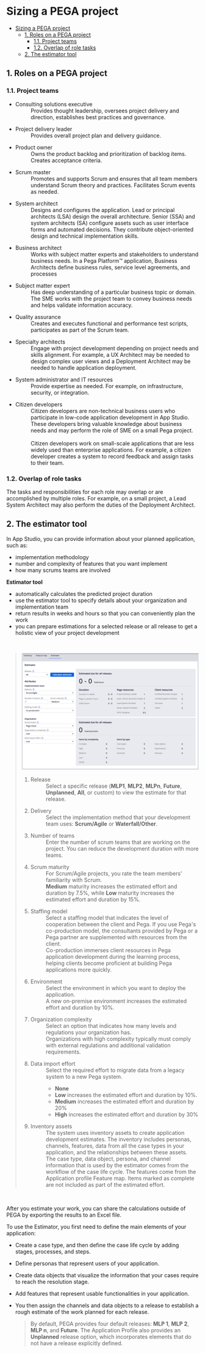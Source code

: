 # Sizing a PEGA project

- [Sizing a PEGA project](#sizing-a-pega-project)
    - [1. Roles on a PEGA project](#1-roles-on-a-pega-project)
        - [1.1. Project teams](#11-project-teams)
        - [1.2. Overlap of role tasks](#12-overlap-of-role-tasks)
    - [2. The estimator tool](#2-the-estimator-tool)

## 1. Roles on a PEGA project

### 1.1. Project teams

- <dl><dt>Consulting solutions executive</dt>
    <dd>Provides thought leadership, oversees project delivery and direction, establishes best practices and governance.</dd></dl>
- <dl><dt>Project delivery leader</dt>
    <dd>Provides overall project plan and delivery guidance.</dd></dl>
- <dl><dt>Product owner</dt>
    <dd>Owns the product backlog and prioritization of backlog items. Creates acceptance criteria.</dd></dl>
- <dl><dt>Scrum master</dt>
    <dd>Promotes and supports Scrum and ensures that all team members understand Scrum theory and practices. Facilitates Scrum events as needed.</dd></dl>
- <dl><dt>System architect</dt>
    <dd>Designs and configures the application. Lead or principal architects (LSA) design the overall architecture. Senior (SSA) and system architects (SA) configure assets such as user interface forms and automated decisions. They contribute object-oriented design and technical implementation skills.</dd></dl>
- <dl><dt>Business architect</dt>
    <dd>Works with subject matter experts and stakeholders to understand business needs. In a Pega Platform™ application, Business Architects define business rules, service level agreements, and processes</dd></dl>
- <dl><dt>Subject matter expert</dt>
    <dd>Has deep understanding of a particular business topic or domain. The SME works with the project team to convey business needs and helps validate information accuracy.</dd></dl>
- <dl><dt>Quality assurance</dt>
    <dd>Creates and executes functional and performance test scripts, participates as part of the Scrum team.</dd></dl>
- <dl><dt>Specialty architects</dt>
    <dd>Engage with project development depending on project needs and skills alignment. For example, a UX Architect may be needed to design complex user views and a Deployment Architect may be needed to handle application deployment.</dd></dl>
- <dl><dt>System administrator and IT resources</dt>
    <dd>Provide expertise as needed. For example, on infrastructure, security, or integration.</dd></dl>
- <dl><dt>Citizen developers</dt>
    <dd>Citizen developers are non-technical business users who participate in low-code application development in App Studio. These developers bring valuable knowledge about business needs and may perform the role of SME on a small Pega project.
    <br><br>
    Citizen developers work on small-scale applications that are less widely used than enterprise applications. For example, a citizen developer creates a system to record feedback and assign tasks to their team.</dd></dl>

### 1.2. Overlap of role tasks

The tasks and responsibilities for each role may overlap or are accomplished by multiple roles. For example, on a small project, a Lead System Architect may also perform the duties of the Deployment Architect.

## 2. The estimator tool

In App Studio, you can provide information about your planned application, such as:

- implementation methodology
- number and complexity of features that you want implement
- how many scrums teams are involved

**Estimator tool**

- automatically calculates the predicted project duration
- use the estimator tool to specify details about your organization and implementation team
- return results in weeks and hours so that you can conveniently plan the work
- you can prepare estimations for a selected release or all release to get a holistic view of your project development

<br>

> ![estimator tool](../resouces/../resources/estimator-tool.png)
> 
> 1. <dl><dt>Release</dt>
>     <dd>Select a specific release (<strong>MLP1</strong>, <strong>MLP2</strong>, <strong>MLPn</strong>, <strong>Future</strong>, <strong>Unplanned</strong>, <strong>All</strong>, or custom) to view the estimate for that release.</dd></dl>
> 2. <dl><dt>Delivery</dt>
>     <dd>Select the implementation method that your development team uses: <strong>Scrum/Agile</strong> or <strong>Waterfall/Other</strong>.</dd></dl>
> 3. <dl><dt>Number of teams</dt>
>     <dd>Enter the number of scrum teams that are working on the project. You can reduce the development duration with more teams.</dd></dl>
> 4. <dl><dt>Scrum maturity</dt>
>     <dd>For Scrum/Agile projects, you rate the team members' familiarity with Scrum.</dd>
>     <dd><strong>Medium</strong> maturity increases the estimated effort and duration by 7.5%, while <strong>Low</strong> maturity increases the estimated effort and duration by 15%.</dd></dl>
> 5. <dl><dt>Staffing model</dt>
>     <dd>Select a staffing model that indicates the level of cooperation between the client and Pega. If you use Pega's co-production model, the consultants provided by Pega or a Pega partner are supplemented with resources from the client.</dd>
>     <dd>Co-production immerses client resources in Pega application development during the learning process, helping clients become proficient at building Pega applications more quickly.</dd></dl>
> 6. <dl><dt>Environment</dt>
>     <dd>Select the environment in which you want to deploy the application.</dd>
>     <dd>A new on-premise environment increases the estimated effort and duration by 10%.</dd></dl>
> 7. <dl><dt>Organization complexity</dt>
>     <dd>Select an option that indicates how many levels and regulations your organization has.</dd>
>     <dd>Organizations with high complexity typically must comply with external regulations and additional validation requirements.</dd></dl>
> 8. <dl><dt>Data import effort</dt>
>     <dd>Select the required effort to migrate data from a legacy system to a new Pega system.</dd>
>     <dd><ul>
>     <li><strong>None</strong></li>
>     <li><strong>Low</strong> increases the estimated effort and duration by 10%.</li>
>     <li><strong>Medium</strong> increases the estimated effort and duration by 20%</li>
>     <li><strong>High</strong> increases the estimated effort and duration by 30%</li>
>     </ul></dd></dl>
> 9. <dl><dt>Inventory assets</dt>
>     <dd>The system uses inventory assets to create application development estimates. The inventory includes personas, channels, features, data from all the case types in your application, and the relationships between these assets.</dd>
>     <dd>The case type, data object, persona, and channel information that is used by the estimator comes from the workflow of the case life cycle. The features come from the Application profile Feature map. Items marked as complete are not included as part of the estimated effort.</dd></dl>

<br>

After you estimate your work, you can share the calculations outside of PEGA by exporting the results to an Excel file.

To use the Estimator, you first need to define the main elements of your application: 

- Create a case type, and then define the case life cycle by adding stages, processes, and steps.
- Define personas that represent users of your application.
- Create data objects that visualize the information that your cases require to reach the resolution stage.
- Add features that represent usable functionalities in your application.
- You then assign the channels and data objects to a release to establish a rough estimate of the work planned for each release.

    > By default, PEGA provides four default releases: **MLP 1**, **MLP 2**, **MLP n**, and **Future**. The Application Profile also provides an **Unplanned** release option, which incorporates elements that do not have a release explicitly defined.
